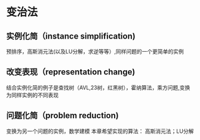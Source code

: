# 变治法
## 实例化简（instance simplification)
预排序，高斯消元法(以及LU分解，求逆等等）,同样问题的一个更简单的实例
## 改变表现（representation change)
结合实例化简的例子是查找树（AVL,23树，红黑树），霍纳算法，乘方问题,变换为同样实例的不同表现
## 问题化简（problem reduction)
变换为另一个问题的实例，数学建模
本章希望实现的算法：
高斯消元法；LU分解
